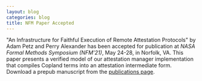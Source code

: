 ```yaml
---
layout: blog
categories: blog
title: NFM Paper Accepted
---
```

"An Infrastructure for Faithful Execution of Remote Attestation
Protocols" by Adam Petz and Perry Alexander has been accepted for
publication at *NASA Formal Methods Symposium (NFM'21)*, May 24-28, in
Norfolk, VA. This paper presents a verified model of our attestation
manager implementation that compiles Copland terms into an attestation
intermediate form. Download a
prepub manuscript from the [publications page](https://ku-sldg.github.io/copland/publications.html).
